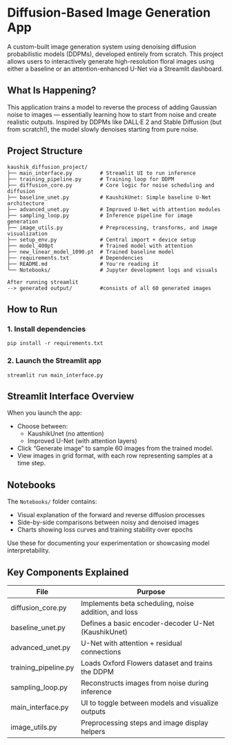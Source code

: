 # Diffusion-Based Image Generation App

A custom-built image generation system using denoising diffusion probabilistic models (DDPMs), developed entirely from scratch. This project allows users to interactively generate high-resolution floral images using either a baseline or an attention-enhanced U-Net via a Streamlit dashboard.

## What Is Happening?

This application trains a model to reverse the process of adding Gaussian noise to images — essentially learning how to start from noise and create realistic outputs. Inspired by DDPMs like DALL·E 2 and Stable Diffusion (but from scratch!), the model slowly denoises starting from pure noise.

## Project Structure

```
kaushik_diffusion_project/
├── main_interface.py         # Streamlit UI to run inference
├── training_pipeline.py      # Training loop for DDPM
├── diffusion_core.py         # Core logic for noise scheduling and diffusion
├── baseline_unet.py          # KaushikUnet: Simple baseline U-Net architecture
├── advanced_unet.py          # Improved U-Net with attention modules
├── sampling_loop.py          # Inference pipeline for image generation
├── image_utils.py            # Preprocessing, transforms, and image visualization
├── setup_env.py              # Central import + device setup
├── model_400pt               # Trained model with attention
├── new_linear_model_1090.pt  # Trained baseline model
├── requirements.txt          # Dependencies
├── README.md                 # You're reading it
└── Notebooks/                # Jupyter development logs and visuals

After running streamlit
--> generated output/         #consists of all 60 generated images

```

## How to Run

### 1. Install dependencies
```
pip install -r requirements.txt
```

### 2. Launch the Streamlit app
```
streamlit run main_interface.py
```

## Streamlit Interface Overview

When you launch the app:
- Choose between:
  - KaushikUnet (no attention)
  - Improved U-Net (with attention layers)
- Click “Generate image” to sample 60 images from the trained model.
- View images in grid format, with each row representing samples at a time step.

## Notebooks

The `Notebooks/` folder contains:
- Visual explanation of the forward and reverse diffusion processes
- Side-by-side comparisons between noisy and denoised images
- Charts showing loss curves and training stability over epochs

Use these for documenting your experimentation or showcasing model interpretability.

## Key Components Explained

| File | Purpose |
|------|---------|
| diffusion_core.py | Implements beta scheduling, noise addition, and loss |
| baseline_unet.py  | Defines a basic encoder-decoder U-Net (KaushikUnet) |
| advanced_unet.py  | U-Net with attention + residual connections |
| training_pipeline.py | Loads Oxford Flowers dataset and trains the DDPM |
| sampling_loop.py  | Reconstructs images from noise during inference |
| main_interface.py | UI to toggle between models and visualize outputs |
| image_utils.py    | Preprocessing steps and image display helpers |
